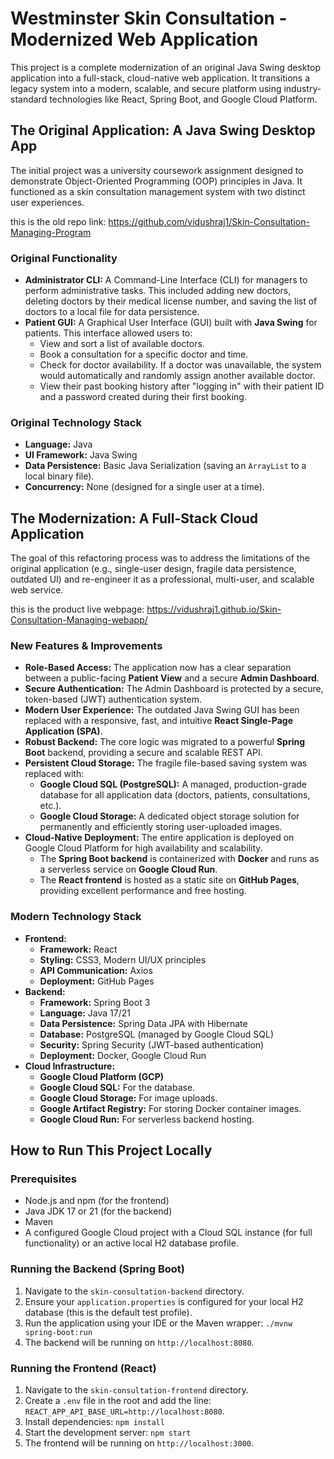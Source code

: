 # Westminster Skin Consultation - Modernized Web Application

This project is a complete modernization of an original Java Swing desktop application into a full-stack, cloud-native web application. It transitions a legacy system into a modern, scalable, and secure platform using industry-standard technologies like React, Spring Boot, and Google Cloud Platform.

## The Original Application: A Java Swing Desktop App

The initial project was a university coursework assignment designed to demonstrate Object-Oriented Programming (OOP) principles in Java. It functioned as a skin consultation management system with two distinct user experiences.

this is the old repo link: https://github.com/vidushraj1/Skin-Consultation-Managing-Program

### Original Functionality

*   **Administrator CLI:** A Command-Line Interface (CLI) for managers to perform administrative tasks. This included adding new doctors, deleting doctors by their medical license number, and saving the list of doctors to a local file for data persistence.
*   **Patient GUI:** A Graphical User Interface (GUI) built with **Java Swing** for patients. This interface allowed users to:
    *   View and sort a list of available doctors.
    *   Book a consultation for a specific doctor and time.
    *   Check for doctor availability. If a doctor was unavailable, the system would automatically and randomly assign another available doctor.
    *   View their past booking history after "logging in" with their patient ID and a password created during their first booking.

### Original Technology Stack

*   **Language:** Java
*   **UI Framework:** Java Swing
*   **Data Persistence:** Basic Java Serialization (saving an `ArrayList` to a local binary file).
*   **Concurrency:** None (designed for a single user at a time).

## The Modernization: A Full-Stack Cloud Application

The goal of this refactoring process was to address the limitations of the original application (e.g., single-user design, fragile data persistence, outdated UI) and re-engineer it as a professional, multi-user, and scalable web service.

this is the product live webpage: https://vidushraj1.github.io/Skin-Consultation-Managing-webapp/

### New Features & Improvements

*   **Role-Based Access:** The application now has a clear separation between a public-facing **Patient View** and a secure **Admin Dashboard**.
*   **Secure Authentication:** The Admin Dashboard is protected by a secure, token-based (JWT) authentication system.
*   **Modern User Experience:** The outdated Java Swing GUI has been replaced with a responsive, fast, and intuitive **React Single-Page Application (SPA)**.
*   **Robust Backend:** The core logic was migrated to a powerful **Spring Boot** backend, providing a secure and scalable REST API.
*   **Persistent Cloud Storage:** The fragile file-based saving system was replaced with:
    *   **Google Cloud SQL (PostgreSQL):** A managed, production-grade database for all application data (doctors, patients, consultations, etc.).
    *   **Google Cloud Storage:** A dedicated object storage solution for permanently and efficiently storing user-uploaded images.
*   **Cloud-Native Deployment:** The entire application is deployed on Google Cloud Platform for high availability and scalability.
    *   The **Spring Boot backend** is containerized with **Docker** and runs as a serverless service on **Google Cloud Run**.
    *   The **React frontend** is hosted as a static site on **GitHub Pages**, providing excellent performance and free hosting.

### Modern Technology Stack

*   **Frontend:**
    *   **Framework:** React
    *   **Styling:** CSS3, Modern UI/UX principles
    *   **API Communication:** Axios
    *   **Deployment:** GitHub Pages
*   **Backend:**
    *   **Framework:** Spring Boot 3
    *   **Language:** Java 17/21
    *   **Data Persistence:** Spring Data JPA with Hibernate
    *   **Database:** PostgreSQL (managed by Google Cloud SQL)
    *   **Security:** Spring Security (JWT-based authentication)
    *   **Deployment:** Docker, Google Cloud Run
*   **Cloud Infrastructure:**
    *   **Google Cloud Platform (GCP)**
    *   **Google Cloud SQL:** For the database.
    *   **Google Cloud Storage:** For image uploads.
    *   **Google Artifact Registry:** For storing Docker container images.
    *   **Google Cloud Run:** For serverless backend hosting.

## How to Run This Project Locally

### Prerequisites
*   Node.js and npm (for the frontend)
*   Java JDK 17 or 21 (for the backend)
*   Maven
*   A configured Google Cloud project with a Cloud SQL instance (for full functionality) or an active local H2 database profile.

### Running the Backend (Spring Boot)
1.  Navigate to the `skin-consultation-backend` directory.
2.  Ensure your `application.properties` is configured for your local H2 database (this is the default test profile).
3.  Run the application using your IDE or the Maven wrapper: `./mvnw spring-boot:run`
4.  The backend will be running on `http://localhost:8080`.

### Running the Frontend (React)
1.  Navigate to the `skin-consultation-frontend` directory.
2.  Create a `.env` file in the root and add the line: `REACT_APP_API_BASE_URL=http://localhost:8080`.
3.  Install dependencies: `npm install`
4.  Start the development server: `npm start`
5.  The frontend will be running on `http://localhost:3000`.
